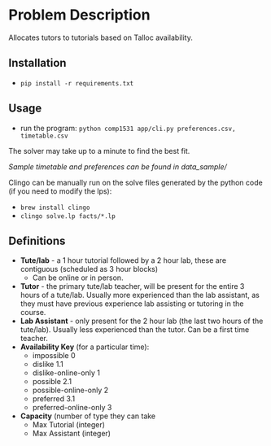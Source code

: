 # Problem Description
Allocates tutors to tutorials based on Talloc availability.

## Installation
- `pip install -r requirements.txt`
## Usage

- run the program: `python comp1531 app/cli.py preferences.csv, timetable.csv`

The solver may take up to a minute to find the best fit.

*Sample timetable and preferences can be found in data_sample/*

Clingo can be manually run on the solve files generated by the python code (if you need to modify the lps):
- `brew install clingo`
- `clingo solve.lp facts/*.lp`

## Definitions

- **Tute/lab** - a 1 hour tutorial followed by a 2 hour lab, these are contiguous (scheduled as 3 hour blocks)
  - Can be online or in person.
- **Tutor** - the primary tute/lab teacher, will be present for the entire 3 hours of a tute/lab. Usually more experienced than the lab assistant, as they must have previous experience lab assisting or tutoring in the course.
- **Lab Assistant** - only present for the 2 hour lab (the last two hours of the tute/lab). Usually less experienced than the tutor. Can be a first time teacher.
- **Availability Key** (for a particular time):
  - impossible 0
  - dislike 1.1
  - dislike-online-only 1
  - possible 2.1
  - possible-online-only 2
  - preferred 3.1
  - preferred-online-only 3
- **Capacity** (number of type they can take
  - Max Tutorial (integer)
  - Max Assistant (integer)

